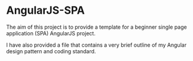 # AngularJS-SPA
The aim of this project is to provide a template for a beginner single page application (SPA) AngularJS project.

I have also provided a file that contains a very brief outline of my Angular design pattern and coding standard.